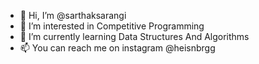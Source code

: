 - 👋 Hi, I’m @sarthaksarangi
- 👀 I’m interested in Competitive Programming 
- 🌱 I’m currently learning Data Structures And Algorithms 
- 📫 You can reach me on instagram @heisnbrgg

<!---
sarthaksarangi/sarthaksarangi is a ✨ special ✨ repository because its `README.md` (this file) appears on your GitHub profile.
You can click the Preview link to take a look at your changes.
--->
